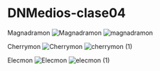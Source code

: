 # DNMedios-clase04

Magnadramon
![Magnadramon](https://user-images.githubusercontent.com/75258779/228563495-e1b86a87-6781-4570-ad2f-182951a7f380.jpg)
![magnadramon](https://user-images.githubusercontent.com/75258779/228563547-d1bff96a-9b75-482f-9d74-8bf4e87a3699.jpeg)

Cherrymon
![Cherrymon](https://user-images.githubusercontent.com/75258779/228563591-baf22f77-2643-41f7-b46e-07ce2730b09e.jpg)
![cherrymon (1)](https://user-images.githubusercontent.com/75258779/228563620-c6bc5579-4ed7-4747-bfa5-eab33a771ed2.jpeg)

Elecmon
![Elecmon](https://user-images.githubusercontent.com/75258779/228563645-a48d5610-5e03-4d11-a395-62342ed55101.jpeg)
![elecmon (1)](https://user-images.githubusercontent.com/75258779/228563661-79579bf7-0e88-4b15-bcbb-9eca97db8bf9.jpeg)
